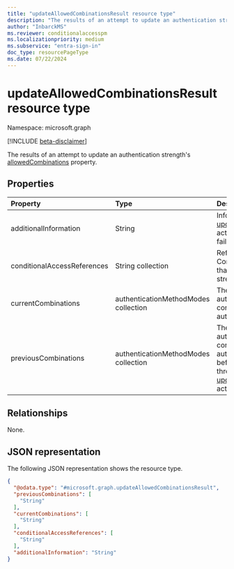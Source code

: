 ```yaml
---
title: "updateAllowedCombinationsResult resource type"
description: "The results of an attempt to update an authentication strength's allowed authentication method combinations."
author: "InbarckMS"
ms.reviewer: conditionalaccesspm
ms.localizationpriority: medium
ms.subservice: "entra-sign-in"
doc_type: resourcePageType
ms.date: 07/22/2024
---
```


# updateAllowedCombinationsResult resource type

Namespace: microsoft.graph

[!INCLUDE [beta-disclaimer](../../includes/beta-disclaimer.md)]

The results of an attempt to update an authentication strength's [allowedCombinations](../resources/authenticationstrengthpolicy.md) property.

## Properties
|Property|Type|Description|
|:---|:---|:---|
|additionalInformation|String|Information about why the [updateAllowedCombinations](../api/authenticationstrengthpolicy-updateallowedcombinations.md) action was successful or failed.|
|conditionalAccessReferences|String collection|References to existing Conditional Access policies that use this authentication strength.|
|currentCombinations|authenticationMethodModes collection|The list of current authentication method combinations allowed by the authentication strength.|
|previousCombinations|authenticationMethodModes collection|The list of former authentication method combinations allowed by the authentication strength before they were updated through the [updateAllowedCombinations](../api/authenticationstrengthpolicy-updateallowedcombinations.md) action.|

## Relationships
None.

## JSON representation
The following JSON representation shows the resource type.
<!-- {
  "blockType": "resource",
  "@odata.type": "microsoft.graph.updateAllowedCombinationsResult"
}
-->
``` json
{
  "@odata.type": "#microsoft.graph.updateAllowedCombinationsResult",
  "previousCombinations": [
    "String"
  ],
  "currentCombinations": [
    "String"
  ],
  "conditionalAccessReferences": [
    "String"
  ],
  "additionalInformation": "String"
}
```

